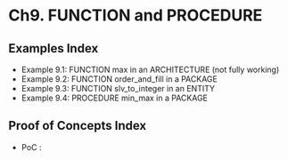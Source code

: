 # Ch9. FUNCTION and PROCEDURE

## Examples Index
* Example 9.1: FUNCTION max in an ARCHITECTURE (not fully working)
* Example 9.2: FUNCTION order_and_fill in a PACKAGE
* Example 9.3: FUNCTION slv_to_integer in an ENTITY
* Example 9.4: PROCEDURE min_max in a PACKAGE

## Proof of Concepts Index
* PoC :  
